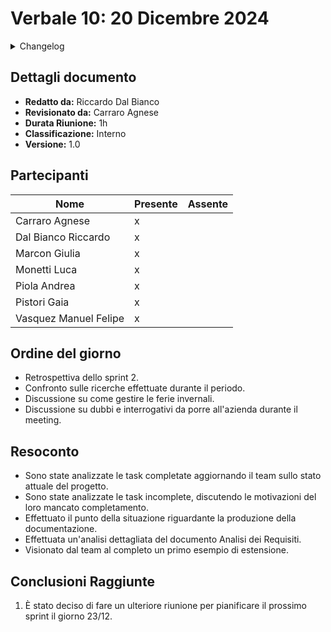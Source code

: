 

# Verbale 10: 20 Dicembre 2024

<details>
  <summary>Changelog</summary>

| Data       | Versione | Descrizione                 | Autore       | Data Approvazione | Approvatore  |
| ---------- | -------- | --------------------------- | ------------ | ----------------- | ------------ |
| 21/12/2024 | 1.0      | Prima stesura del documento | Riccardo Dal Bianco | 22/12/2024 | Carraro Agnese |

</details>

## Dettagli documento

- **Redatto da:** Riccardo Dal Bianco
- **Revisionato da:** Carraro Agnese
- **Durata Riunione:** 1h
- **Classificazione:** Interno
- **Versione:** 1.0

## Partecipanti

| Nome                  | Presente | Assente |
| --------------------- | -------- | ------- |
| Carraro Agnese        | x        |         |
| Dal Bianco Riccardo   | x        |         |
| Marcon Giulia         | x        |         |
| Monetti Luca          | x        |         |
| Piola Andrea          | x        |         |
| Pistori Gaia          | x        |         |
| Vasquez Manuel Felipe | x        |         |

## Ordine del giorno

- Retrospettiva dello sprint 2.
- Confronto sulle ricerche effettuate durante il periodo. 
- Discussione su come gestire le ferie invernali.
- Discussione su dubbi e interrogativi da porre all'azienda durante il meeting.

## Resoconto

- Sono state analizzate le task completate aggiornando il team sullo stato attuale del progetto.
- Sono state analizzate le task incomplete, discutendo le motivazioni del loro mancato completamento.
- Effettuato il punto della situazione riguardante la produzione della documentazione.
- Effettuata un'analisi dettagliata del documento Analisi dei Requisiti.
- Visionato dal team al completo un primo esempio di estensione.

## Conclusioni Raggiunte

1. È stato deciso di fare un ulteriore riunione per pianificare il prossimo sprint il giorno 23/12.
